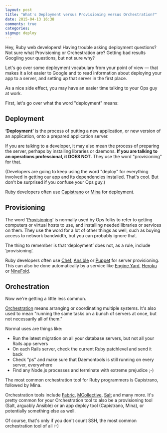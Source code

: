 ```yaml
---
layout: post
title: "What's Deployment versus Provisioning versus Orchestration?"
date: 2015-04-13 16:38
comments: true
categories:
signup: deploy
---
```

Hey, Ruby web developers! Having trouble asking deployment questions?
Not sure what Provisioning or Orchestration are? Getting bad results
Googling your questions, but not sure why?

Let's go over some deployment vocabulary from your point of view
&mdash; that makes it a lot easier to Google and to read information
about deploying your app to a server, and setting up that server in
the first place.

As a nice side effect, you may have an easier time talking to your Ops guy at work.

First, let's go over what the word "deployment" means:

## Deployment

<b>&lsquo;Deployment&rsquo;</b> is the process of putting a new application, or new
version of an application, onto a prepared application server.

If you are talking to a developer, it may also mean the process of
preparing the server, perhaps by installing libraries or daemons.
<b>If you are talking to an operations professional, it DOES NOT.</b>
They use the word "provisioning" for that.

(Developers are going to keep using the word "deploy" for everything
involved in getting our app and its dependencies installed. That's
cool. But don't be surprised if you confuse your Ops guy.)
<!--more-->

Ruby developers often use <a href="http://capistranorb.com/">Capistrano</a> or <a href="http://nadarei.co/mina/">Mina</a> for deployment.

## Provisioning

The word &lsquo;<a
href="http://en.wikipedia.org/wiki/Provisioning">Provisioning</a>&rsquo;
is normally used by Ops folks to refer to getting computers or virtual
hosts to use, and installing needed libraries or services on
them. They use the word for a lot of other things as well, such as
buying access to network bandwidth, but you can probably ignore that.

The thing to remember is that &lsquo;deployment&rsquo; does not, as a
rule, include &lsquo;provisioning&rsquo;.

Ruby developers often use <a href="http://getchef.io">Chef</a>, <a
href="http://ansible.com">Ansible</a> or <a
href="http://puppetlabs.com">Puppet</a> for server provisioning. This
can also be done automatically by a service like <a
href="http://engineyard.com">Engine Yard</a>, <a
href="http://heroku.com">Heroku</a> or <a
href="http://ninefold.com">NineFold</a>.

## Orchestration

Now we're getting a little less common.

<a
href="http://en.wikipedia.org/wiki/Orchestration_(computing)">Orchestration</a>
means arranging or coordinating multiple systems. It's also used to
mean "running the same tasks on a bunch of servers at once, but not
necessarily all of them."

Normal uses are things like:

* Run the latest migration on all your database servers, but not all your Rails app servers
* On each Rails server, check the current Ruby patchlevel and send it back
* Check "ps" and make sure that Daemontools is still running on every server, everywhere
* Find any Node.js processes and terminate with extreme prejudice ;-)

The most common orchestration tool for Ruby programmers is Capistrano, followed by Mina.

Orchestration tools include <a
href="http://www.fabfile.org/">Fabric</a>, <a
href="https://puppetlabs.com/mcollective">MCollective</a>, <a
href="http://saltstack.com/">Salt</a> and many more. It's pretty
common for your Orchestration tool to also be a provisioning tool
(Salt, arguably Ansible) or an app deploy tool (Capistrano, Mina), or
potentially something else as well.

Of course, that's only if you don't count SSH, the most common
orchestration tool of all :-)
